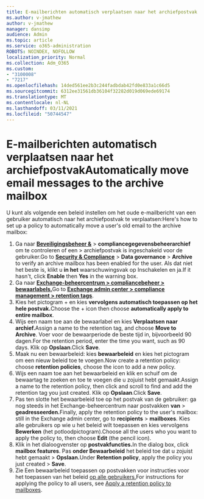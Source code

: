 ```yaml
---
title: E-mailberichten automatisch verplaatsen naar het archiefpostvak
ms.author: v-jmathew
author: v-jmathew
manager: dansimp
audience: Admin
ms.topic: article
ms.service: o365-administration
ROBOTS: NOINDEX, NOFOLLOW
localization_priority: Normal
ms.collection: Adm_O365
ms.custom:
- "3100008"
- "7217"
ms.openlocfilehash: 14ded561ee2b3c244fadbdab42fd0e833a1c66d5
ms.sourcegitcommit: 6312ee31561db36104f32282d019d069ede69174
ms.translationtype: MT
ms.contentlocale: nl-NL
ms.lasthandoff: 03/11/2021
ms.locfileid: "50744547"
---
```

# <a name="automatically-move-email-messages-to-the-archive-mailbox"></a><span data-ttu-id="788d3-102">E-mailberichten automatisch verplaatsen naar het archiefpostvak</span><span class="sxs-lookup"><span data-stu-id="788d3-102">Automatically move email messages to the archive mailbox</span></span>

<span data-ttu-id="788d3-103">U kunt als volgende een beleid instellen om het oude e-mailbericht van een gebruiker automatisch naar het archiefpostvak te verplaatsen:</span><span class="sxs-lookup"><span data-stu-id="788d3-103">Here's how to set up a policy to automatically move a user's old email to the archive mailbox:</span></span>

1. <span data-ttu-id="788d3-104">Ga naar [**Beveiligingsbeheer &**](https://go.microsoft.com/fwlink/p/?linkid=2077143)  >  **compliancegegevensbeheerarchief** om te controleren of een  >   archiefpostvak is ingeschakeld voor de gebruiker.</span><span class="sxs-lookup"><span data-stu-id="788d3-104">Go to [**Security & Compliance**](https://go.microsoft.com/fwlink/p/?linkid=2077143) > **Data governance** > **Archive** to verify an archive mailbox has been enabled for the user.</span></span> <span data-ttu-id="788d3-105">Als dat niet het beste  is, klikt u **in het** waarschuwingsvak op Inschakelen en ja.</span><span class="sxs-lookup"><span data-stu-id="788d3-105">If it hasn't, click **Enable** then **Yes** in the warning box.</span></span>
2. <span data-ttu-id="788d3-106">Ga naar [**Exchange-beheercentrum > compliancebeheer > bewaarlabels.**](https://go.microsoft.com/fwlink/?linkid=2059104)</span><span class="sxs-lookup"><span data-stu-id="788d3-106">Go to [**Exchange admin center > compliance management > retention tags**](https://go.microsoft.com/fwlink/?linkid=2059104).</span></span>
3. <span data-ttu-id="788d3-107">Kies het pictogram + en kies **vervolgens automatisch toepassen op het hele postvak.**</span><span class="sxs-lookup"><span data-stu-id="788d3-107">Choose the + icon then choose **automatically apply to entire mailbox**.</span></span>
4. <span data-ttu-id="788d3-108">Wijs een naam toe aan de bewaarlabel en kies **Verplaatsen naar archief.**</span><span class="sxs-lookup"><span data-stu-id="788d3-108">Assign a name to the retention tag, and choose **Move to Archive**.</span></span> <span data-ttu-id="788d3-109">Voer voor de bewaarperiode de beste tijd in, bijvoorbeeld 90 dagen.</span><span class="sxs-lookup"><span data-stu-id="788d3-109">For the retention period, enter the time you want, such as 90 days.</span></span> <span data-ttu-id="788d3-110">Klik op **Opslaan**.</span><span class="sxs-lookup"><span data-stu-id="788d3-110">Click **Save**.</span></span>
5. <span data-ttu-id="788d3-111">Maak nu een bewaarbeleid: kies **bewaarbeleid** en kies het pictogram om een nieuw beleid toe te voegen.</span><span class="sxs-lookup"><span data-stu-id="788d3-111">Now create a retention policy: choose **retention policies**, choose the icon to add a new policy.</span></span>
6. <span data-ttu-id="788d3-112">Wijs een naam toe aan het bewaarbeleid en klik en schuif om de bewaartag te zoeken en toe te voegen die u zojuist hebt gemaakt.</span><span class="sxs-lookup"><span data-stu-id="788d3-112">Assign a name to the retention policy, then click and scroll to find and add the retention tag you just created.</span></span> <span data-ttu-id="788d3-113">Klik op **Opslaan**.</span><span class="sxs-lookup"><span data-stu-id="788d3-113">Click **Save**.</span></span>
7. <span data-ttu-id="788d3-114">Pas ten slotte het bewaarbeleid toe op het postvak van de gebruiker: ga nog steeds in het Exchange-beheercentrum naar postvakken **van**  >  **geadresseerden.**</span><span class="sxs-lookup"><span data-stu-id="788d3-114">Finally, apply the retention policy to the user's mailbox: still in the Exchange admin center, go to **recipients** > **mailboxes**.</span></span> <span data-ttu-id="788d3-115">Kies alle gebruikers op wie u het beleid wilt toepassen en kies vervolgens **Bewerken** (het potloodpictogram).</span><span class="sxs-lookup"><span data-stu-id="788d3-115">Choose all the users who you want to apply the policy to, then choose **Edit** (the pencil icon).</span></span>
8. <span data-ttu-id="788d3-116">Klik in het dialoogvenster op **postvakfuncties.**</span><span class="sxs-lookup"><span data-stu-id="788d3-116">In the dialog box, click **mailbox features**.</span></span> <span data-ttu-id="788d3-117">Pas **onder Bewaarbeleid** het beleid toe dat u zojuist hebt gemaakt > **Opslaan.**</span><span class="sxs-lookup"><span data-stu-id="788d3-117">Under **Retention policy**, apply the policy you just created > **Save**.</span></span>
9. <span data-ttu-id="788d3-118">Zie Een bewaarbeleid toepassen op postvakken voor instructies voor het toepassen van het beleid [op alle gebruikers.](https://docs.microsoft.com/exchange/security-and-compliance/messaging-records-management/apply-retention-policy)</span><span class="sxs-lookup"><span data-stu-id="788d3-118">For instructions for applying the policy to all users, see [Apply a retention policy to mailboxes](https://docs.microsoft.com/exchange/security-and-compliance/messaging-records-management/apply-retention-policy).</span></span>
